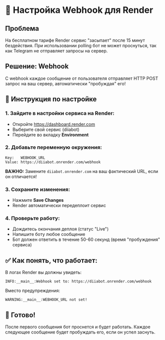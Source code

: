 # 🔔 Настройка Webhook для Render

## Проблема
На бесплатном тарифе Render сервис "засыпает" после 15 минут бездействия. При использовании polling бот не может проснуться, так как Telegram не отправляет запросы на сервер.

## Решение: Webhook
С webhook каждое сообщение от пользователя отправляет HTTP POST запрос на ваш сервер, автоматически "пробуждая" его!

## 📝 Инструкция по настройке

### 1. Зайдите в настройки сервиса на Render:
- Откройте https://dashboard.render.com
- Выберите свой сервис (diiabot)
- Перейдите во вкладку **Environment**

### 2. Добавьте переменную окружения:
```
Key:   WEBHOOK_URL
Value: https://diiabot.onrender.com/webhook
```

**ВАЖНО:** Замените `diiabot.onrender.com` на ваш фактический URL, если он отличается!

### 3. Сохраните изменения:
- Нажмите **Save Changes**
- Render автоматически передеплоит сервис

### 4. Проверьте работу:
- Дождитесь окончания деплоя (статус "Live")
- Напишите боту любое сообщение
- Бот должен ответить в течение 50-60 секунд (время "пробуждения" сервиса)

## ✅ Как понять, что работает:

В логах Render вы должны увидеть:
```
INFO:__main__:Webhook set to: https://diiabot.onrender.com/webhook
```

Вместо предупреждения:
```
WARNING:__main__:WEBHOOK_URL not set!
```

## 🎉 Готово!
После первого сообщения бот проснется и будет работать. Каждое следующее сообщение будет пробуждать его, если он успел заснуть.

